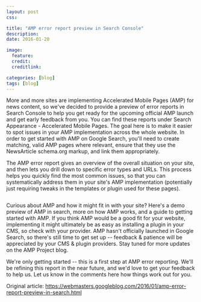 ```yaml
---
layout: post
css:

title: "AMP error report preview in Search Console"
description:
date: 2016-01-20

image:
  feature:
  credit:
  creditlink:

categories: [blog]
tags: [blog]
---
```


More and more sites are implementing Accelerated Mobile Pages (AMP) for news content, so we've decided to provide a preview of error reports in Search Console to help you get ready for the upcoming official AMP launch and get early feedback from you. You can find these reports under Search Appearance - Accelerated Mobile Pages. The goal here is to make it easier to spot issues in your AMP implementation across the whole website. In order to get started with AMP on Google Search, you'll need to create matching, valid AMP pages where relevant, ensure that they use the NewsArticle schema.org markup, and link them appropriately.

The AMP error report gives an overview of the overall situation on your site, and then lets you drill down to specific error types and URLs. This process helps you quickly find the most common issues, so that you can systematically address them in your site's AMP implementation (potentially just requiring tweaks in the templates or plugin used for these pages).

<div class="img--medium">
  <img src="https://3.bp.blogspot.com/-hC7WVSOseC0/Vp9mDQdz4_I/AAAAAAAABec/fr03RRI8nvk/s1600/Screenshot%2Bfrom%2B2016-01-20%2B11%253A46%253A54.png" alt="">
</div>

Curious about AMP and how it might fit in with your site? Here's a demo preview of AMP in search, more on how AMP works, and a guide to getting started with AMP. If you think AMP would be a good fit for your website, implementing it might ultimately be as easy as installing a plugin in your CMS, so check with your provider. AMP hasn't officially launched in Google Search, so there's still time to get set up -- feedback & patience will be appreciated by your CMS & plugin providers. Stay tuned for more updates on the AMP Project blog.

We're only getting started -- this is a first step at AMP error reporting. We'll be refining this report in the near future, and we'd love to get your feedback to help us. Let us know in the comments here how things work out for you.

Original article: <https://webmasters.googleblog.com/2016/01/amp-error-report-preview-in-search.html>
